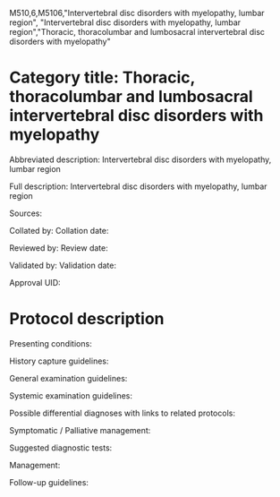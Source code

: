 M510,6,M5106,"Intervertebral disc disorders with myelopathy, lumbar region", "Intervertebral disc disorders with myelopathy, lumbar region","Thoracic, thoracolumbar and lumbosacral intervertebral disc disorders with myelopathy"
# Category title: Thoracic, thoracolumbar and lumbosacral intervertebral disc disorders with myelopathy

Abbreviated description: Intervertebral disc disorders with myelopathy, lumbar region

Full description: Intervertebral disc disorders with myelopathy, lumbar region

Sources:

Collated by:
Collation date:

Reviewed by:
Review date:

Validated by:
Validation date:

Approval UID:

# Protocol description

Presenting conditions:

History capture guidelines:

General examination guidelines:

Systemic examination guidelines:

Possible differential diagnoses with links to related protocols:

Symptomatic / Palliative management:

Suggested diagnostic tests:

Management:

Follow-up guidelines:
